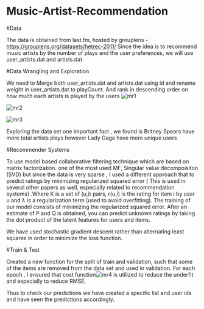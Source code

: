 # Music-Artist-Recommendation

#Data

The data is obtained from last.fm, hosted by grouplens -https://grouplens.org/datasets/hetrec-2011/
Since the idea is to recommend music artists by the number of plays and the user preferences, we will use user_artists.dat and artists.dat

#Data Wrangling and Exploration

We need to Merge both user_artists.dat and artists.dat using id and rename weight in user_artists.dat to playCount. 
And rank in descending order on how much each artists is played by the users
![mr1](https://user-images.githubusercontent.com/86455496/160304533-dd32bfa9-970d-4676-b93a-9477450b365f.png)



![mr2](https://user-images.githubusercontent.com/86455496/160304534-df229cbc-c2d0-4c45-8ef9-f53bb9610499.png)



![mr3](https://user-images.githubusercontent.com/86455496/160304542-1818cebd-e68c-43bc-a9fa-7a3d2e74f4d8.png)

Exploring the data set one important fact , we found is Britney Spears have more total artists plays however Lady Gaga have more unique users

#Recommender Systems

To use model based collaborative filtering technique which are based on matrix factorization. 
 one of the most used MF, Singular value decompoisiton (SVD) but since the data is very sparse , I used a different approach that to predict ratings by minimizing regularized squared error ( This is used in several other papers as well, especially related to recommendation systems) .Where K is a set of (u,i) pairs, r(u,i) is the rating for item i by user u and λ is a regularization term (used to avoid overfitting). The training of our model consists of minimizing the regularized squared error. After an estimate of P and Q is obtained, you can predict unknown ratings by taking the dot product of the latent features for users and items.
 
We have used stochastic gradient descent rather than alternating least squares in order to minimize the loss function.

#Train & Test

Created a new function for the split of train and validation, such that some of the items are removed from the data set and used in validation.
For each epoch , I ensured that cost function![mr4](https://user-images.githubusercontent.com/86455496/160304441-fab3167f-2961-4c5a-8fa3-55ec4a122476.png)
 is utilized to reduce the underfit and especially to reduce RMSE.

Thus to check our predictions we have created a specific list and user ids and have seen the predictions accordingly.

